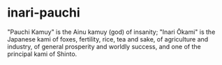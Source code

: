# inari-pauchi
"Pauchi Kamuy" is the Ainu kamuy (god) of insanity; "Inari Ōkami" is the Japanese kami of foxes, fertility, rice, tea and sake, of agriculture and industry, of general prosperity and worldly success, and one of the principal kami of Shinto.
